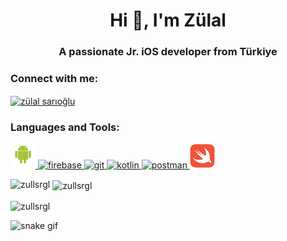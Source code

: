 <h1 align="center">Hi 👋, I'm Zülal</h1>
<h3 align="center">A passionate Jr. iOS developer from Türkiye</h3>

<h3 align="left">Connect with me:</h3>
<p align="left">
<a href="https://linkedin.com/in/zülal sarıoğlu" target="blank"><img align="center" src="https://raw.githubusercontent.com/rahuldkjain/github-profile-readme-generator/master/src/images/icons/Social/linked-in-alt.svg" alt="zülal sarıoğlu" height="30" width="40" /></a>
</p>

<h3 align="left">Languages and Tools:</h3>
<p align="left"> <a href="https://developer.android.com" target="_blank" rel="noreferrer"> <img src="https://raw.githubusercontent.com/devicons/devicon/master/icons/android/android-original-wordmark.svg" alt="android" width="40" height="40"/> </a> <a href="https://firebase.google.com/" target="_blank" rel="noreferrer"> <img src="https://www.vectorlogo.zone/logos/firebase/firebase-icon.svg" alt="firebase" width="40" height="40"/> </a> <a href="https://git-scm.com/" target="_blank" rel="noreferrer"> <img src="https://www.vectorlogo.zone/logos/git-scm/git-scm-icon.svg" alt="git" width="40" height="40"/> </a> <a href="https://kotlinlang.org" target="_blank" rel="noreferrer"> <img src="https://www.vectorlogo.zone/logos/kotlinlang/kotlinlang-icon.svg" alt="kotlin" width="40" height="40"/> </a> <a href="https://postman.com" target="_blank" rel="noreferrer"> <img src="https://www.vectorlogo.zone/logos/getpostman/getpostman-icon.svg" alt="postman" width="40" height="40"/> </a> <a href="https://developer.apple.com/swift/" target="_blank" rel="noreferrer"> <img src="https://raw.githubusercontent.com/devicons/devicon/master/icons/swift/swift-original.svg" alt="swift" width="40" height="40"/> </a> </p>

<p><img align="left" src="https://github-readme-stats.vercel.app/api/top-langs?username=zullsrgl&show_icons=true&locale=en&layout=compact" alt="zullsrgl" /></p>

<p>&nbsp;<img align="center" src="https://github-readme-stats.vercel.app/api?username=zullsrgl&show_icons=true&locale=en" alt="zullsrgl" /></p>

<p><img align="center" src="https://github-readme-streak-stats.herokuapp.com/?user=zullsrgl&" alt="zullsrgl" /></p>



![snake gif](https://github.com/zullsrgl/zullsrgl/blob/output/github-contribution-grid-snake.gif)
